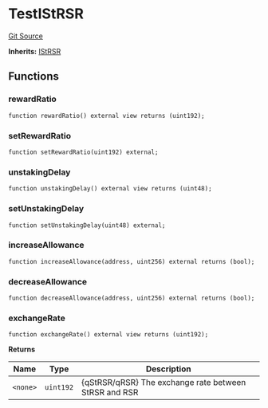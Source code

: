 # TestIStRSR
[Git Source](https://github.com/larrythecucumber321/protocol/blob/77d337b8595ba96d069ded321419b36a61984170/contracts/interfaces/IStRSR.sol)

**Inherits:**
[IStRSR](/contracts/interfaces/IStRSR.sol/interface.IStRSR.md)


## Functions
### rewardRatio


```solidity
function rewardRatio() external view returns (uint192);
```

### setRewardRatio


```solidity
function setRewardRatio(uint192) external;
```

### unstakingDelay


```solidity
function unstakingDelay() external view returns (uint48);
```

### setUnstakingDelay


```solidity
function setUnstakingDelay(uint48) external;
```

### increaseAllowance


```solidity
function increaseAllowance(address, uint256) external returns (bool);
```

### decreaseAllowance


```solidity
function decreaseAllowance(address, uint256) external returns (bool);
```

### exchangeRate


```solidity
function exchangeRate() external view returns (uint192);
```
**Returns**

|Name|Type|Description|
|----|----|-----------|
|`<none>`|`uint192`|{qStRSR/qRSR} The exchange rate between StRSR and RSR|


